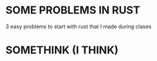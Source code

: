 # SOME PROBLEMS IN RUST
3 easy problems to start with rust that I made during clases

# SOMETHINK (I THINK)